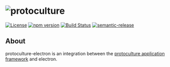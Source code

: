 # ![protoculture](protoculture.png)

[![License](https://img.shields.io/badge/License-Apache%202.0-blue.svg)](https://opensource.org/licenses/Apache-2.0)
[![npm version](https://badge.fury.io/js/protoculture-electron.svg)](https://badge.fury.io/js/protoculture-electron)
[![Build Status](https://travis-ci.org/atrauzzi/protoculture-electron.svg?branch=master)](https://travis-ci.org/atrauzzi/protoculture-electron) 
[![semantic-release](https://img.shields.io/badge/%20%20%F0%9F%93%A6%F0%9F%9A%80-semantic--release-e10079.svg)](https://github.com/semantic-release/semantic-release)

## About
protoculture-electron is an integration between the [protoculture application framework](https://github.com/atrauzzi/protoculture) and electron.
